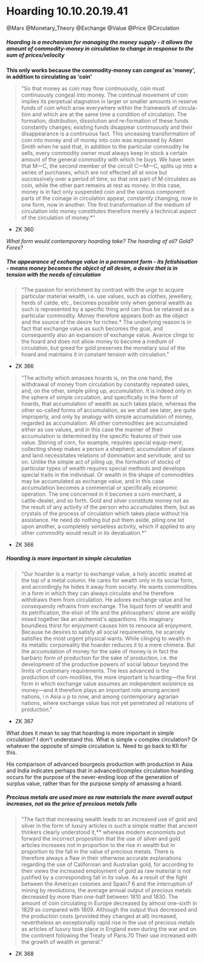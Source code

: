 Hoarding 10.10.20.19.41
========
@Marx @Monetary_Theory @Exchange @Value @Price @Circulation

##### Hoarding is a mechanism for managing the money supply - it allows the amount of commodity-money in circulation to change in response to the sum of prices/velocity

**This only works because the commodity-money can *congeal* as 'money', in addition to circulating as 'coin'**

> "So that money as coin may flow continuously, coin must continuously congeal into money. The continual movement of coin implies its perpetual stagnation in larger or smaller amounts in reserve funds of coin which arise everywhere within the framework of circula-tion and which are at the same time a condition of circulation. The formation, distribution, dissolution and re-formation of these funds constantly changes; existing funds disappear continuously and their disappearance is a continuous fact. This unceasing transformation of coin into money and of money into coin was expressed by Adam Smith when he said that, in addition to the particular commodity he sells, every commodity owner must always keep in stock a certain amount of the general commodity with which he buys. We have seen that  M—C, the second member of the circuit C—M—C, splits up into a series of purchases, which are not effected all at once but successively over a period of time, so that one part of  M circulates as coin, while the other part remains at rest as money. In this case, money is in fact only suspended  coin and the various component parts of the coinage in circulation appear, constantly changing, now in one form, now in another. The first transformation of the medium of circulation into money constitutes therefore merely a technical aspect of the circulation of money.*"
- ZK 360

*What form would contemporary hoarding take? The hoarding of oil? Gold? Forex?*


##### The appearance of exchange value in a permanent form - its fetishisation - means money becomes the object of all desire, a desire that is in tension with the needs of circulation

> "The passion for enrichment by contrast with the urge to acquire particular material wealth, i.e. use values, such as clothes, jewellery, herds of catde, etc., becomes possible only when general wealth as such is represented by a specific thing and can thus be retained as a particular commodity. Money therefore appears both as the object and the source of the desire for riches.* The underlying reason is in fact that exchange value as such becomes the goal, and consequently also an expansion of exchange value. Avarice clings to the hoard and does not allow money to become  a medium of circulation, but greed for gold preserves the monetary soul of the hoard and maintains it in constant tension with circulation."
- ZK 366

> "The activity which amasses hoards is, on the one hand, the withdrawal of money from circulation by constantly repeated sales, and, on the other, simple piling up,  accumulation. It is indeed only in the sphere of simple circulation, and specifically in the form of hoards, that accumulation of wealth as such takes place, whereas the other so-called forms of accumulation, as we shall see later, are quite improperly, and only by analogy with simple accumulation of money, regarded as accumulation. All other commodities are accumulated either as use values, and in this case the manner of their accumulation is determined by the specific features of their use value. Storing of corn, for example, requires special equip-ment; collecting sheep makes a person a shepherd; accumulation of slaves and land necessitates relations of domination and servitude, and so on. Unlike the simple act of piling up, the formation of stocks of particular types of wealth requires special methods and develops special traits in the individual. Or wealth in the shape of commodities may be accumulated as exchange value, and in this case accumulation becomes a commercial or specifically economic operation. The one concerned in it becomes a corn merchant, a cattle-dealer, and so forth. Gold and silver constitute money not as the result of any activity of the person who accumulates them, but as crystals of the process of circulation which takes place without his assistance. He need do nothing but put them aside, piling one lot upon another, a completely senseless activity, which if applied to any other commodity would result in its devaluation.*"

- ZK 366

##### Hoarding is more important in simple circulation

> "Our hoarder is a martyr to exchange value, a holy ascetic seated at the top of a metal column. He cares for wealth only in its social form, and accordingly he hides it away from society. He wants commodities in a form in which they can always circulate and he therefore withdraws them from circulation. He adores exchange value and he consequendy refrains from exchange. The liquid form of wealth and its petrification, the elixir of life and the philosophers' stone are wildly mixed together like an alchemist's apparitions. His imaginary boundless thirst for enjoyment causes him to renouce all enjoyment. Because he desires to satisfy all social requirements, he scarcely satisfies the most urgent physical wants. While clinging to wealth in its metallic corporeality the hoarder reduces it to a mere chimera. But the accumulation of money for the sake of money is in fact the barbaric form of production for the sake of production, i.e. the development of the productive powers of social labour beyond the limits of customary requirements. The less advanced is the production of com-modities, the more important is hoarding—the first form in which exchange value assumes an independent existence as money—and it therefore plays an important role among ancient nations, i n Asia u p to now, and among contemporary agrarian nations, where exchange value has not yet penetrated all relations of production."

- ZK 367

What does it mean to say that hoarding is more important in simple circulation? I don't understand this. What is simple v complex circulation? Or whatever the opposite of simple circulation is. Need to go back to KII for this.

His comparison of advanced bourgeois production with production in Asia and India indicates perhaps that in advanced/complex circulation hoarding occurs for the purpose of the never-ending loop of the generation of surplus value, rather than for the purpose simply of amassing a hoard.

##### Precious metals are used more as raw materials the more overall output increases, not as the price of precious metals falls

> "The fact that increasing wealth leads to an increased use of gold and silver in the form of luxury articles is such a simple matter that ancient thinkers clearly understood it,** whereas modern economists put forward the incorrect proposition that the use of silver and gold articles increases not in proportion to the rise in wealth but in proportion to the fall in the value of precious metals. There is therefore always a flaw in their otherwise accurate explanations regarding the use of Californian and Australian gold, for according to their views the increased employment of gold as raw material is not justified by a corresponding fall in its value. As a result of the fight between the American colonies and Spain7 6 and the interruption of mining by revolutions, the average annual output of precious metals decreased by more than one-half between 1810 and 1830. The amount of coin circulating in Europe decreased by almost one-sixth in 1829 as compared with 1809. Although the output thus decreased and the production costs (provided they changed at all) increased, nevertheless an exceptionally rapid rise in the use of precious metals as articles of luxury took place in England even during the war and on the continent following the Treaty of Paris.70 Their use increased with the growth of wealth in general."
- ZK 368
